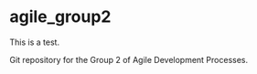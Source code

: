agile_group2
============

This is a test.

Git repository for the Group 2 of Agile Development Processes.

